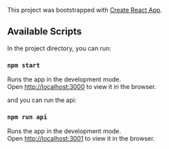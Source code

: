 This project was bootstrapped with [Create React App](https://github.com/facebook/create-react-app).

## Available Scripts

In the project directory, you can run:

### `npm start`

Runs the app in the development mode.<br>
Open [http://localhost:3000](http://localhost:3000) to view it in the browser.

and you can run the api:

### `npm run api` 

Runs the app in the development mode.<br>
Open [http://localhost:3001](http://localhost:3001) to view it in the browser.

